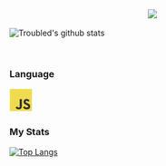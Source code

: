 <div id="header" align="center">
  <img src="https://c.tenor.com/IeX_pjparqAAAAAC/hxh-killua.gif" width="100"/>
</div>

![Troubled's github stats](https://github-readme-stats.vercel.app/api?username=nuttionsato&show_icons=true&theme=dark)

<img src="https://komarev.com/ghpvc/?username=your-github-username&style=flat-square&color=blue" alt=""/>

 ### Language
<img src="https://github.com/devicons/devicon/blob/master/icons/javascript/javascript-original.svg" title="JavaScript" alt="JavaScript" width="40" height="40"/>&nbsp;

### My Stats 
[![Top Langs](https://github-readme-stats.vercel.app/api/top-langs/?username=nuttionsato&layout=compact&theme=vision-friendly-dark)](https://github.com/anuraghazra/github-readme-stats)

